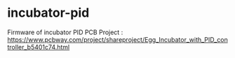 # incubator-pid
Firmware of incubator PID
PCB Project : https://www.pcbway.com/project/shareproject/Egg_Incubator_with_PID_controller_b5401c74.html
